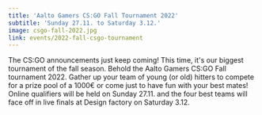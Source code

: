 ```yaml
---
title: 'Aalto Gamers CS:GO Fall Tournament 2022'
subtitle: 'Sunday 27.11. to Saturday 3.12.'
image: csgo-fall-2022.jpg
link: events/2022-fall-csgo-tournament
---
```


The CS:GO announcements just keep coming! This time, it's our biggest tournament of the fall
season. Behold the Aalto Gamers CS:GO Fall tournament 2022. Gather up your team of young (or
old) hitters to compete for a prize pool of a 1000€ or come just to have fun with your best
mates! Online qualifiers will be held on Sunday 27.11. and the four best teams will face off
in live finals at Design factory on Saturday 3.12.
